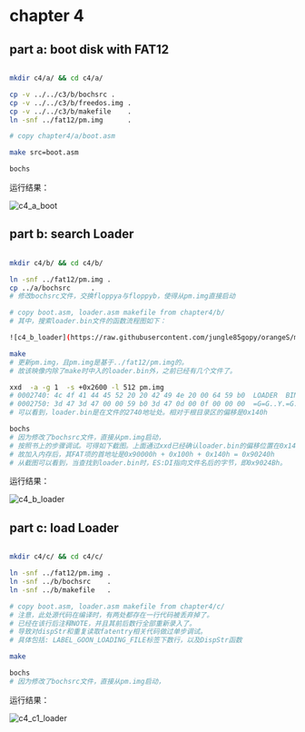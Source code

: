 # chapter 4

## part a: boot disk with FAT12

```bash

mkdir c4/a/ && cd c4/a/

cp -v ../../c3/b/bochsrc .
cp -v ../../c3/b/freedos.img .
cp -v ../../c3/b/makefile    .
ln -snf ../fat12/pm.img      .

# copy chapter4/a/boot.asm  

make src=boot.asm

bochs
```

运行结果：

![c4_a_boot](https://raw.githubusercontent.com/jungle85gopy/orangeS/master/c4/a/c4_a_boot.png)



## part b: search Loader

```bash

mkdir c4/b/ && cd c4/b/

ln -snf ../fat12/pm.img .
cp ../a/bochsrc     .
# 修改bochsrc文件，交换floppya与floppyb，使得从pm.img直接启动

# copy boot.asm, loader.asm makefile from chapter4/b/
# 其中，搜索loader.bin文件的函数流程图如下：

![c4_b_loader](https://raw.githubusercontent.com/jungle85gopy/orangeS/master/c4/b/c4_b1_searchLoader.png)

make 
# 更新pm.img，且pm.img是基于../fat12/pm.img的。
# 故该映像内除了make时中入的loader.bin外，之前已经有几个文件了。

xxd  -a -g 1  -s +0x2600 -l 512 pm.img
# 0002740: 4c 4f 41 44 45 52 20 20 42 49 4e 20 00 64 59 b0  LOADER  BIN .dY.
# 0002750: 3d 47 3d 47 00 00 59 b0 3d 47 0d 00 0f 00 00 00  =G=G..Y.=G......
# 可以看到，loader.bin是在文件的2740地址处。相对于根目录区的偏移是0x140h

bochs
# 因为修改了bochsrc文件，直接从pm.img启动，
# 按照书上的步骤调试。可得如下截图。上面通过xxd已经确认loader.bin的偏移位置在0x140h，
# 故加入内存后，其FAT项的首地址是0x90000h + 0x100h + 0x140h = 0x90240h
# 从截图可以看到，当查找到loader.bin时，ES:DI指向文件名后的字节，即0x9024Bh。

```

运行结果：

![c4_b_loader](https://raw.githubusercontent.com/jungle85gopy/orangeS/master/c4/b/c4_b_loader.png)



## part c: load Loader

```bash

mkdir c4/c/ && cd c4/c/

ln -snf ../fat12/pm.img .
ln -snf ../b/bochsrc    .
ln -snf ../b/makefile   .

# copy boot.asm, loader.asm makefile from chapter4/c/
# 注意，此处源代码在编译时，有两处都存在一行代码被丢弃掉了。
# 已经在该行后注释NOTE，并且其前后数行全部重新录入了。
# 导致对dispStr和重复读取fatentry相关代码做过单步调试。
# 具体包括: LABEL_GOON_LOADING_FILE标签下数行，以及DispStr函数

make 

bochs
# 因为修改了bochsrc文件，直接从pm.img启动，

```

运行结果：

![c4_c1_loader](https://raw.githubusercontent.com/jungle85gopy/orangeS/master/c4/c/c4_c1_loader.png)


